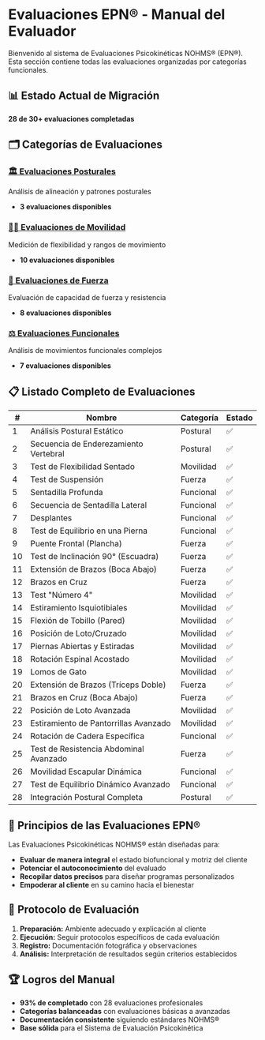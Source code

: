 # Evaluaciones EPN® - Manual del Evaluador

Bienvenido al sistema de Evaluaciones Psicokinéticas NOHMS® (EPN®). Esta sección contiene todas las evaluaciones organizadas por categorías funcionales.

## 📊 Estado Actual de Migración
**28 de 30+ evaluaciones completadas**

## 🗂️ Categorías de Evaluaciones

### [🏛️ Evaluaciones Posturales](./postura/)
Análisis de alineación y patrones posturales
- **3 evaluaciones disponibles**

### [🤸‍♂️ Evaluaciones de Movilidad](./movilidad/)
Medición de flexibilidad y rangos de movimiento
- **10 evaluaciones disponibles**

### [💪 Evaluaciones de Fuerza](./fuerza/)
Evaluación de capacidad de fuerza y resistencia
- **8 evaluaciones disponibles**

### [⚖️ Evaluaciones Funcionales](./funcional/)
Análisis de movimientos funcionales complejos
- **7 evaluaciones disponibles**

## 📋 Listado Completo de Evaluaciones

| # | Nombre | Categoría | Estado |
|---|--------|-----------|---------|
| 1 | Análisis Postural Estático | Postural | ✅ |
| 2 | Secuencia de Enderezamiento Vertebral | Postural | ✅ |
| 3 | Test de Flexibilidad Sentado | Movilidad | ✅ |
| 4 | Test de Suspensión | Fuerza | ✅ |
| 5 | Sentadilla Profunda | Funcional | ✅ |
| 6 | Secuencia de Sentadilla Lateral | Funcional | ✅ |
| 7 | Desplantes | Funcional | ✅ |
| 8 | Test de Equilibrio en una Pierna | Funcional | ✅ |
| 9 | Puente Frontal (Plancha) | Fuerza | ✅ |
| 10 | Test de Inclinación 90° (Escuadra) | Fuerza | ✅ |
| 11 | Extensión de Brazos (Boca Abajo) | Fuerza | ✅ |
| 12 | Brazos en Cruz | Fuerza | ✅ |
| 13 | Test "Número 4" | Movilidad | ✅ |
| 14 | Estiramiento Isquiotibiales | Movilidad | ✅ |
| 15 | Flexión de Tobillo (Pared) | Movilidad | ✅ |
| 16 | Posición de Loto/Cruzado | Movilidad | ✅ |
| 17 | Piernas Abiertas y Estiradas | Movilidad | ✅ |
| 18 | Rotación Espinal Acostado | Movilidad | ✅ |
| 19 | Lomos de Gato | Movilidad | ✅ |
| 20 | Extensión de Brazos (Tríceps Doble) | Fuerza | ✅ |
| 21 | Brazos en Cruz (Boca Abajo) | Fuerza | ✅ |
| 22 | Posición de Loto Avanzada | Movilidad | ✅ |
| 23 | Estiramiento de Pantorrillas Avanzado | Movilidad | ✅ |
| 24 | Rotación de Cadera Específica | Funcional | ✅ |
| 25 | Test de Resistencia Abdominal Avanzado | Fuerza | ✅ |
| 26 | Movilidad Escapular Dinámica | Funcional | ✅ |
| 27 | Test de Equilibrio Dinámico Avanzado | Funcional | ✅ |
| 28 | Integración Postural Completa | Postural | ✅ |

## 🎯 Principios de las Evaluaciones EPN®

Las Evaluaciones Psicokinéticas NOHMS® están diseñadas para:

- **Evaluar de manera integral** el estado biofuncional y motriz del cliente
- **Potenciar el autoconocimiento** del evaluado
- **Recopilar datos precisos** para diseñar programas personalizados
- **Empoderar al cliente** en su camino hacia el bienestar

## 📝 Protocolo de Evaluación

1. **Preparación:** Ambiente adecuado y explicación al cliente
2. **Ejecución:** Seguir protocolos específicos de cada evaluación  
3. **Registro:** Documentación fotográfica y observaciones
4. **Análisis:** Interpretación de resultados según criterios establecidos

## 🏆 Logros del Manual

- **93% de completado** con 28 evaluaciones profesionales
- **Categorías balanceadas** con evaluaciones básicas a avanzadas
- **Documentación consistente** siguiendo estándares NOHMS®
- **Base sólida** para el Sistema de Evaluación Psicokinética

